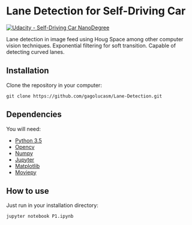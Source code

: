 # Lane Detection for Self-Driving Car

[![Udacity - Self-Driving Car NanoDegree](https://s3.amazonaws.com/udacity-sdc/github/shield-carnd.svg)](http://www.udacity.com/drive)


Lane detection in image feed using Houg Space among other computer vision techniques. Exponential filtering for soft transition. Capable of detecting curved lanes.

## Installation

Clone the repository in your computer:

`git clone https://github.com/gagolucasm/Lane-Detection.git`

## Dependencies

You will need:

* [Python 3.5](https://www.python.org/)
* [Opencv](http://opencv.org/)
* [Numpy](http://www.numpy.org/)
* [Jupyter](http://jupyter.org/)
* [Matplotlib](http://matplotlib.org/)
* [Moviepy](http://zulko.github.io/moviepy/)

## How to use

Just run in your installation directory:

`jupyter notebook P1.ipynb`
